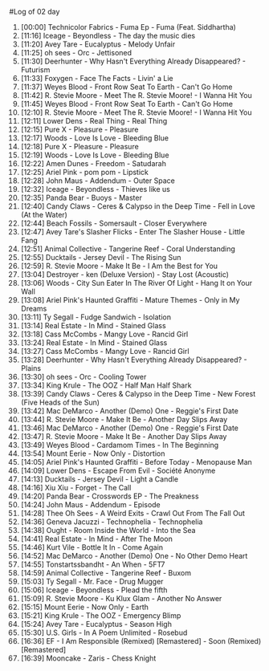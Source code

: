 #Log of 02 day

1. [00:00] Technicolor Fabrics - Fuma Ep - Fuma (Feat. Siddhartha)
1. [11:16] Iceage - Beyondless - The day the music dies
1. [11:20] Avey Tare - Eucalyptus - Melody Unfair
1. [11:25] oh sees - Orc - Jettisoned
1. [11:30] Deerhunter - Why Hasn't Everything Already Disappeared? - Futurism
1. [11:33] Foxygen - Face The Facts - Livin' a Lie
1. [11:37] Weyes Blood - Front Row Seat To Earth - Can't Go Home
1. [11:42] R. Stevie Moore - Meet The R. Stevie Moore! - I Wanna Hit You
1. [11:45] Weyes Blood - Front Row Seat To Earth - Can't Go Home
1. [12:10] R. Stevie Moore - Meet The R. Stevie Moore! - I Wanna Hit You
1. [12:11] Lower Dens - Real Thing - Real Thing
1. [12:15] Pure X - Pleasure - Pleasure
1. [12:17] Woods - Love Is Love - Bleeding Blue
1. [12:18] Pure X - Pleasure - Pleasure
1. [12:19] Woods - Love Is Love - Bleeding Blue
1. [12:22] Amen Dunes - Freedom - Satudarah
1. [12:25] Ariel Pink - pom pom - Lipstick
1. [12:28] John Maus - Addendum - Outer Space
1. [12:32] Iceage - Beyondless - Thieves like us
1. [12:35] Panda Bear - Buoys - Master
1. [12:40] Candy Claws - Ceres & Calypso in the Deep Time - Fell in Love (At the Water)
1. [12:44] Beach Fossils - Somersault - Closer Everywhere
1. [12:47] Avey Tare's Slasher Flicks - Enter The Slasher House - Little Fang
1. [12:51] Animal Collective - Tangerine Reef - Coral Understanding
1. [12:55] Ducktails - Jersey Devil - The Rising Sun
1. [12:59] R. Stevie Moore - Make It Be - I Am the Best for You
1. [13:04] Destroyer - ken (Deluxe Version) - Stay Lost (Acoustic)
1. [13:06] Woods - City Sun Eater In The River Of Light - Hang It on Your Wall
1. [13:08] Ariel Pink's Haunted Graffiti - Mature Themes - Only in My Dreams
1. [13:11] Ty Segall - Fudge Sandwich - Isolation
1. [13:14] Real Estate - In Mind - Stained Glass
1. [13:18] Cass McCombs - Mangy Love - Rancid Girl
1. [13:24] Real Estate - In Mind - Stained Glass
1. [13:27] Cass McCombs - Mangy Love - Rancid Girl
1. [13:28] Deerhunter - Why Hasn't Everything Already Disappeared? - Plains
1. [13:30] oh sees - Orc - Cooling Tower
1. [13:34] King Krule - The OOZ - Half Man Half Shark
1. [13:39] Candy Claws - Ceres & Calypso in the Deep Time - New Forest (Five Heads of the Sun)
1. [13:42] Mac DeMarco - Another (Demo) One - Reggie's First Date
1. [13:44] R. Stevie Moore - Make It Be - Another Day Slips Away
1. [13:46] Mac DeMarco - Another (Demo) One - Reggie's First Date
1. [13:47] R. Stevie Moore - Make It Be - Another Day Slips Away
1. [13:49] Weyes Blood - Cardamom Times - In The Beginning
1. [13:54] Mount Eerie - Now Only - Distortion
1. [14:05] Ariel Pink's Haunted Graffiti - Before Today - Menopause Man
1. [14:09] Lower Dens - Escape From Evil - Société Anonyme
1. [14:13] Ducktails - Jersey Devil - Light a Candle
1. [14:16] Xiu Xiu - Forget - The Call
1. [14:20] Panda Bear - Crosswords EP - The Preakness
1. [14:24] John Maus - Addendum - Episode
1. [14:28] Thee Oh Sees - A Weird Exits - Crawl Out From The Fall Out
1. [14:36] Geneva Jacuzzi - Technophelia - Technophelia
1. [14:38] Ought - Room Inside the World - Into the Sea
1. [14:41] Real Estate - In Mind - After The Moon
1. [14:46] Kurt Vile - Bottle It In - Come Again
1. [14:52] Mac DeMarco - Another (Demo) One - No Other Demo Heart
1. [14:55] Tonstartssbandht - An When - 5FT7
1. [14:59] Animal Collective - Tangerine Reef - Buxom
1. [15:03] Ty Segall - Mr. Face - Drug Mugger
1. [15:06] Iceage - Beyondless - Plead the fifth
1. [15:09] R. Stevie Moore - Ku Klux Glam - Another No Answer
1. [15:15] Mount Eerie - Now Only - Earth
1. [15:21] King Krule - The OOZ - Emergency Blimp
1. [15:24] Avey Tare - Eucalyptus - Season High
1. [15:30] U.S. Girls - In A Poem Unlimited - Rosebud
1. [16:36] EF - I Am Responsible (Remixed) [Remastered] - Soon (Remixed) [Remastered]
1. [16:39] Mooncake - Zaris - Chess Knight
